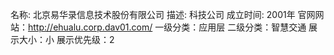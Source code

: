 名称: 北京易华录信息技术股份有限公司
描述: 科技公司
成立时间: 2001年
官网网站：http://ehualu.corp.dav01.com/
一级分类：应用层
二级分类：智慧交通
展示大小：小
展示优先级：2